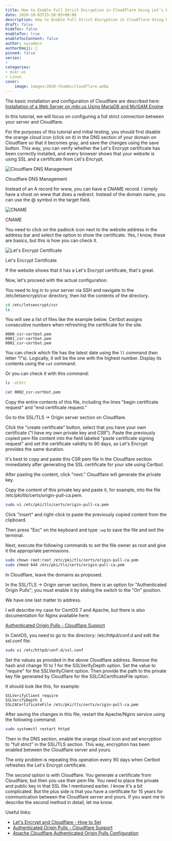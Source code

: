 ```yaml
---
title: How to Enable Full Strict Encryption in Cloudflare Using Let's Encrypt
date: 2020-10-03T15:58:03+00:00
description: How to Enable Full Strict Encryption in Cloudflare Using Let's Encrypt
draft: false
hideToc: false
enableToc: true
enableTocContent: false
author: sysadmin
authorEmoji: 🐧
pinned: false
series:
- 
categories:
- mikr.us
- Linux
cover:
    image: images/2020-thumbs/cloudflare.webp
---
```


The basic installation and configuration of Cloudflare are described here: [Installation of a Web Server on mikr.us Using MariaDB and MyISAM Engine](https://sysadmin.info.pl/pl/blog/instalacja-serwera-web-na-mikr-us-z-uzyciem-mariadb-i-silnikiem-myisam/)

In this tutorial, we will focus on configuring a full strict connection between your server and Cloudflare.

For the purposes of this tutorial and initial testing, you should first disable the orange cloud icon (click on it) in the DNS section of your domain on Cloudflare so that it becomes gray, and save the changes using the save button. This way, you can verify whether the Let's Encrypt certificate has been correctly installed, and every browser shows that your website is using SSL and a certificate from Let's Encrypt.

![Cloudflare DNS Management](/images/2020/Cloudflare_DNS_Management.webp "Cloudflare DNS Management")
<figcaption>Cloudflare DNS Management</figcaption>

Instead of an A record for www, you can have a CNAME record. I simply have a vhost on www that does a redirect. Instead of the domain name, you can use the @ symbol in the target field.

![CNAME](/images/2020/CNAME.webp "CNAME")
<figcaption>CNAME</figcaption>

You need to click on the padlock icon next to the website address in the address bar and select the option to show the certificate. Yes, I know, these are basics, but this is how you can check it.

![Let's Encrypt Certificate](/images/2020/Lets_Encrypt_Certyfikat.webp "Let's Encrypt Certificate")
<figcaption>Let's Encrypt Certificate</figcaption>

If the website shows that it has a Let's Encrypt certificate, that's great.

Now, let's proceed with the actual configuration.

You need to log in to your server via SSH and navigate to the /etc/letsencrypt/csr directory, then list the contents of the directory.

```bash
cd /etc/letsencrypt/csr
ls
```

You will see a list of files like the example below. Certbot assigns consecutive numbers when refreshing the certificate for the site.

```vim
0000_csr-certbot.pem
0001_csr-certbot.pem
0002_csr-certbot.pem
```

You can check which file has the latest date using the `ll` command (two letter "l"s). Logically, it will be the one with the highest number. Display its contents using the `cat` command.

Or you can check it with this command:

```bash
ls -alhtr
```

```bash
cat 0002_csr-certbot.pem
```

Copy the entire contents of this file, including the lines "begin certificate request" and "end certificate request."

Go to the SSL/TLS -> Origin server section on Cloudflare.

Click the "create certificate" button, select that you have your own certificate ("I have my own private key and CSR"). Paste the previously copied pem file content into the field labeled "paste certificate signing request" and set the certificate validity to 90 days, as Let's Encrypt provides the same duration.

It's best to copy and paste this CSR pem file in the Cloudflare section immediately after generating the SSL certificate for your site using Certbot.

After pasting the content, click "next." Cloudflare will generate the private key.

Copy the content of this private key and paste it, for example, into the file /etc/pki/tls/certs/origin-pull-ca.pem.

```bash
sudo vi /etc/pki/tls/certs/origin-pull-ca.pem
```

Click "insert" and right-click to paste the previously copied content from the clipboard.

Then press "Esc" on the keyboard and type `:wq` to save the file and exit the terminal.

Next, execute the following commands to set the file owner as root and give it the appropriate permissions.

```bash
sudo chown root:root /etc/pki/tls/certs/origin-pull-ca.pem
sudo chmod 644 /etc/pki/tls/certs/origin-pull-ca.pem
```

In Cloudflare, leave the domains as proposed.

In the SSL/TLS -> Origin server section, there is an option for "Authenticated Origin Pulls"; you must enable it by sliding the switch to the "On" position.

We have one last matter to address.

I will describe my case for CentOS 7 and Apache, but there is also documentation for Nginx available here:

[Authenticated Origin Pulls - Cloudflare Support](https://support.cloudflare.com/hc/en-us/articles/204899617-Authenticated-Origin-Pulls)

In CentOS, you need to go to the directory: /etc/httpd/conf.d and edit the ssl.conf file.

```bash
sudo vi /etc/httpd/conf.d/ssl.conf
```

Set the values as provided in the above Cloudflare address. Remove the hash and change 10 to 1 for the SSLVerifyDepth option. Set the value to "require" for the SSLVerifyClient option. Then provide the path to the private key file generated by Cloudflare for the SSLCACertificateFile option.

It should look like this, for example:

```vim
SSLVerifyClient require
SSLVerifyDepth 1
SSLCACertificateFile /etc/pki/tls/certs/origin-pull-ca.pem
```

After saving the changes in this file, restart the Apache/Nginx service using the following command:

```bash
sudo systemctl restart httpd
```

Then in the DNS section, enable the orange cloud icon and set encryption to "full strict" in the SSL/TLS section. This way, encryption has been enabled between the Cloudflare server and yours.

The only problem is repeating this operation every 90 days when Certbot refreshes the Let's Encrypt certificate.

The second option is with Cloudflare. You generate a certificate from Cloudflare, but then you use their pem file. You need to place the private and public key in that SSL file I mentioned earlier. I know it's a bit complicated. But the plus side is that you have a certificate for 15 years for communication between the Cloudflare server and yours. If you want me to describe the second method in detail, let me know.

Useful links:

* [Let's Encrypt and Cloudflare - How to Set](https://community.cloudflare.com/t/lets-encrypt-and-cloudflare-how-to-set/66442/2)
* [Authenticated Origin Pulls - Cloudflare Support](https://support.cloudflare.com/hc/en-us/articles/204899617-Authenticated-Origin-Pulls)
* [Apache Cloudflare Authenticated Origin Pulls Configuration](https://www.leowkahman.com/2016/03/10/apache-cloudflare-authenticated-origin-pulls-configuration/)